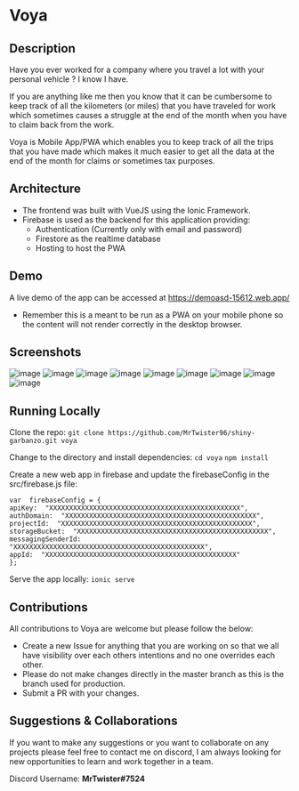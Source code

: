 # Voya

## Description
Have you ever worked for a company where you travel a lot with your personal vehicle ? I know I have.

If you are anything like me then you know that it can be cumbersome to keep track of all the kilometers (or miles) that you have traveled for work which sometimes causes a struggle at the end of the month when you have to claim back from the work.

Voya is Mobile App/PWA which enables you to keep track of all the trips that you have made which makes it much easier to get all the data at the end of the month for claims or sometimes tax purposes.


## Architecture

 - The frontend was built with VueJS using the Ionic Framework.
 - Firebase is used as the backend for this application providing:
	 - Authentication (Currently only with email and password)
	 - Firestore as the realtime database
	 - Hosting to host the PWA

## Demo
A live demo of the app can be accessed at https://demoasd-15612.web.app/

 - Remember this is a meant to be run as a PWA on your mobile phone so the content will not render correctly in the desktop browser.

## Screenshots

![image](https://user-images.githubusercontent.com/69923421/115449900-90145380-a21b-11eb-9009-ba0c1b839e20.png)
![image](https://user-images.githubusercontent.com/69923421/115450160-da95d000-a21b-11eb-9e26-a69d0b32b81b.png)
![image](https://user-images.githubusercontent.com/69923421/115450206-e8e3ec00-a21b-11eb-8cd7-146ad7f29937.png)
![image](https://user-images.githubusercontent.com/69923421/115450628-7293b980-a21c-11eb-8857-092d82d4ebfc.png)
![image](https://user-images.githubusercontent.com/69923421/115450301-02853380-a21c-11eb-958f-bc0fab061cfd.png)
![image](https://user-images.githubusercontent.com/69923421/115450376-1af54e00-a21c-11eb-9080-b904e803d8fd.png)
![image](https://user-images.githubusercontent.com/69923421/115450437-2c3e5a80-a21c-11eb-9e6f-1863a30c6d82.png)
![image](https://user-images.githubusercontent.com/69923421/115450473-37918600-a21c-11eb-9f11-1047ae65d3bc.png)
![image](https://user-images.githubusercontent.com/69923421/115450520-4710cf00-a21c-11eb-98b4-3029f3d25c50.png)

## Running Locally

Clone the repo:
```git clone https://github.com/MrTwister96/shiny-garbanzo.git voya```

Change to the directory and install dependencies:
```cd voya```
```npm install```

Create a new web app in firebase and update the firebaseConfig in the src/firebase.js file:
```
var  firebaseConfig = {
apiKey:  "XXXXXXXXXXXXXXXXXXXXXXXXXXXXXXXXXXXXXXXXXXXXXXXX",
authDomain:  "XXXXXXXXXXXXXXXXXXXXXXXXXXXXXXXXXXXXXXXXXXXXXXXX",
projectId:  "XXXXXXXXXXXXXXXXXXXXXXXXXXXXXXXXXXXXXXXXXXXXXXXX",
storageBucket:  "XXXXXXXXXXXXXXXXXXXXXXXXXXXXXXXXXXXXXXXXXXXXXXXX",
messagingSenderId:  "XXXXXXXXXXXXXXXXXXXXXXXXXXXXXXXXXXXXXXXXXXXXXXXX",
appId:  "XXXXXXXXXXXXXXXXXXXXXXXXXXXXXXXXXXXXXXXXXXXXXXXX"
};
```

Serve the app locally:
```ionic serve```

## Contributions
All contributions to Voya are welcome but please follow the below:

 - Create a new Issue for anything that you are working on so that we all have visibility over each others intentions and no one overrides each other.
 - Please do not make changes directly in the master branch as this is the branch used for production.
 - Submit a PR with your changes.


## Suggestions & Collaborations

If you want to make any suggestions or you want to collaborate on any projects please feel free to contact me on discord, I am always looking for new opportunities to learn and work together in a team.

Discord Username: **MrTwister#7524**